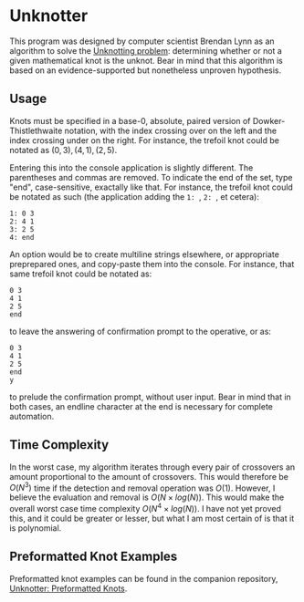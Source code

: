 # Unknotter
This program was designed by computer scientist Brendan Lynn as an algorithm to solve the [Unknotting problem](https://en.wikipedia.org/wiki/Unknotting_problem): determining whether or not a given mathematical knot is the unknot. Bear in mind that this algorithm is based on an evidence-supported but nonetheless unproven hypothesis.

## Usage
Knots must be specified in a base-0, absolute, paired version of Dowker-Thistlethwaite notation, with the index crossing over on the left and the index crossing under on the right. For instance, the trefoil knot could be notated as $`(0, 3), (4, 1), (2, 5)`$.

Entering this into the console application is slightly different. The parentheses and commas are removed. To indicate the end of the set, type "end", case-sensitive, exactally like that. For instance, the trefoil knot could be notated as such (the application adding the `1: `, `2: `, et cetera):
```
1: 0 3
2: 4 1
3: 2 5
4: end
```
An option would be to create multiline strings elsewhere, or appropriate preprepared ones, and copy-paste them into the console. For instance, that same trefoil knot could be notated as:
```
0 3
4 1
2 5
end

```
to leave the answering of confirmation prompt to the operative, or as:
```
0 3
4 1
2 5
end
y

```
to prelude the confirmation prompt, without user input. Bear in mind that in both cases, an endline character at the end is necessary for complete automation.

## Time Complexity

In the worst case, my algorithm iterates through every pair of crossovers an amount proportional to the amount of crossovers. This would therefore be $`O(N^3)`$ time if the detection and removal operation was $`O(1)`$. However, I believe the evaluation and removal is $`O(N\times log(N))`$. This would make the overall worst case time complexity $`O(N^4\times log(N))`$. I have not yet proved this, and it could be greater or lesser, but what I am most certain of is that it is polynomial.

## Preformatted Knot Examples

Preformatted knot examples can be found in the companion repository, [Unknotter: Preformatted Knots](https://github.com/brendanlynn/Unknotter_PreformattedKnots/).
